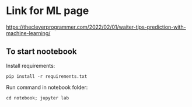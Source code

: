# Link for ML page

https://thecleverprogrammer.com/2022/02/01/waiter-tips-prediction-with-machine-learning/

## To start nootebook

Install requirements:

```shell
pip install -r requirements.txt
```
Run command in notebook folder:
```shell
cd notebook; jupyter lab 
```